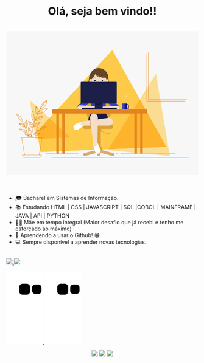 <div align="center">

# Olá, seja bem vindo!! 
<br>
  <img alt="GIF" src="https://github.com/cmarih/cmarih/blob/master/img/programmer.gif?raw=true" />
</div>
<br><br>

- :mortar_board: Bacharel em Sistemas de Informação.
- :books: Estudando HTML | CSS | JAVASCRIPT | SQL |COBOL | MAINFRAME | JAVA | API | PYTHON
- :family_woman_boy: Mãe em tempo integral (Maior desafio que já recebi e tenho me esforçado ao máximo)
- :eyes: Aprendendo a usar o Github! :grin:
- :computer: Sempre disponível a aprender novas tecnologias.

##

<div>
  <a href="https://github.com/rafaballerini">
  <img height="180em" src="https://github-readme-stats.vercel.app/api?username=cmarih&show_icons=true&theme=dark&include_all_commits=true&count_private=true"/>
  <img height="180em" src="https://github-readme-stats.vercel.app/api/top-langs/?username=cmarih&layout=compact&langs_count=7&theme=dark"/>
</div>

<div> 

  ![Snake animation](github-contribution-grid-snake.svg)
  ![Snake animation](https://github.com/rafaballerini/rafaballerini/blob/output/github-contribution-grid-snake.svg)
 
</div>


<div align="center">

  <a href="https://www.linkedin.com/in/marilene-costa/" target="_blank"><img src="https://img.shields.io/badge/-LinkedIn-%230077B5?style=for-the-badge&logo=linkedin&logoColor=white" target="_blank"></a> 
  <a href="https://www.instagram.com/cmarihc/"><img src="https://img.shields.io/badge/-Instagram-%23E4405F?style=for-the-badge&logo=instagram&logoColor=white" target="_blank"></a>
  <a href = "mailto:marycostajc@gmail.com"><img src="https://img.shields.io/badge/-Gmail-%23333?style=for-the-badge&logo=gmail&logoColor=white" target="_blank"></a>

</div>
